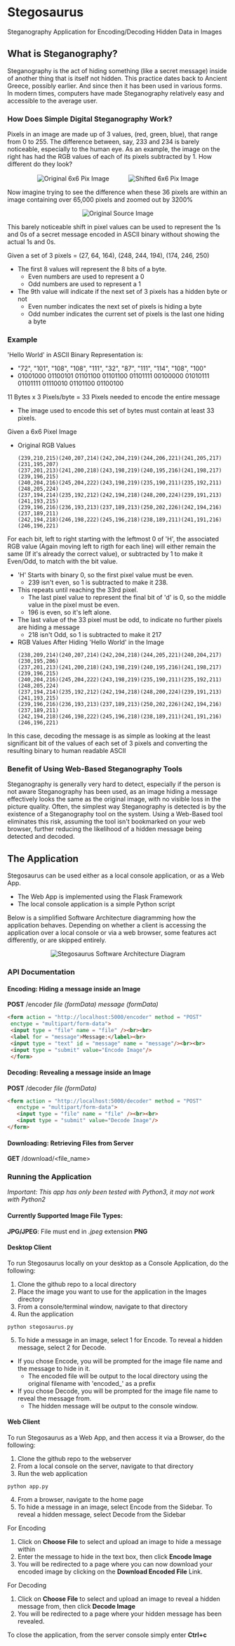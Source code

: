 # Stegosaurus
Steganography Application for Encoding/Decoding Hidden Data in Images

## What is Steganography?
Steganography is the act of hiding something (like a secret message) inside of another thing that is itself not hidden. This practice dates back to Ancient Greece, possibly earlier. And since then it has been used in various forms. In modern times, computers have made Steganography relatively easy and accessible to the average user.

### How Does Simple Digital Steganography Work?

Pixels in an image are made up of 3 values, (red, green, blue), that range from 0 to 255. The difference between, say, 233 and 234 is barely noticeable, especially to the human eye. As an example, the image on the right has had the RGB values of each of its pixels subtracted by 1. How different do they look?

<p align="center">
<img align="center" src="./Images/ExampleRGBOriginal.png" alt="Original 6x6 Pix Image" title="Original" hspace="20"/>
<img align="center" src="./Images/ExampleRGBShifted.png" alt="Shifted 6x6 Pix Image" title="Shifted" hspace="20"/>
</p>

Now imagine trying to see the difference when these 36 pixels are within an image containing over 65,000 pixels and zoomed out by 3200%
<p align="center">
<img align="center" src="./Images/flower_lotus.jpg" alt="Original Source Image" title="Original Source Image" hspace="20"/>
</p>

This barely noticeable shift in pixel values can be used to represent the 1s and 0s of a secret message encoded in ASCII binary without showing the actual 1s and 0s.

Given a set of 3 pixels = (27, 64, 164), (248, 244, 194), (174, 246, 250)
- The first 8 values will represent the 8 bits of a byte.
  - Even numbers are used to represent a 0
  - Odd numbers are used to represent a 1
- The 9th value will indicate if the next set of 3 pixels has a hidden byte or not
  - Even number indicates the next set of pixels is hiding a byte
  - Odd number indicates the current set of pixels is the last one hiding a byte

### Example
'Hello World' in ASCII Binary Representation is:
- "72", "101", "108", "108", "111", "32", "87", "111", "114", "108", "100"
- 01001000 01100101 01101100 01101100 01101111 00100000 01010111 01101111 01110010 01101100 01100100

11 Bytes x 3 Pixels/byte = 33 Pixels needed to encode the entire message
- The image used to encode this set of bytes must contain at least 33 pixels.

Given a 6x6 Pixel Image
- Original RGB Values
  ```
  (239,210,215)(240,207,214)(242,204,219)(244,206,221)(241,205,217)(231,195,207)
  (237,201,213)(241,200,218)(243,198,219)(240,195,216)(241,198,217)(239,196,215)
  (240,204,216)(245,204,222)(243,198,219)(235,190,211)(235,192,211)(248,205,224)
  (237,194,214)(235,192,212)(242,194,218)(248,200,224)(239,191,213)(241,193,215)
  (239,196,216)(236,193,213)(237,189,213)(250,202,226)(242,194,216)(237,189,211)
  (242,194,218)(246,198,222)(245,196,218)(238,189,211)(241,191,216)(246,196,221)
  ```
For each bit, left to right starting with the leftmost 0 of 'H', the associated RGB value (Again moving left to rigth for each line) will either remain the same (If it's already the correct value), or subtracted by 1 to make it Even/Odd, to match with the bit value.
- 'H' Starts with binary 0, so the first pixel value must be even.
  - 239 isn't even, so 1 is subtracted to make it 238.
- This repeats until reaching the 33rd pixel.
  - The last pixel value to represent the final bit of 'd' is 0, so the middle value in the pixel must be even.
  - 196 is even, so it's left alone.
- The last value of the 33 pixel must be odd, to indicate no further pixels are hiding a message
  - 218 isn't Odd, so 1 is subtracted to make it 217
- RGB Values After Hiding 'Hello World' in the Image
  ```
  (238,209,214)(240,207,214)(242,204,218)(244,205,221)(240,204,217)(230,195,206)
  (237,201,213)(241,200,218)(243,198,219)(240,195,216)(241,198,217)(239,196,215)
  (240,204,216)(245,204,222)(243,198,219)(235,190,211)(235,192,211)(248,205,224)
  (237,194,214)(235,192,212)(242,194,218)(248,200,224)(239,191,213)(241,193,215)
  (239,196,216)(236,193,213)(237,189,213)(250,202,226)(242,194,216)(237,189,211)
  (242,194,218)(246,198,222)(245,196,218)(238,189,211)(241,191,216)(246,196,221)
  ```

In this case, decoding the message is as simple as looking at the least significant bit of the values of each set of 3 pixels and converting the resulting binary to human readable ASCII

### Benefit of Using Web-Based Steganography Tools
Steganography is generally very hard to detect, especially if the person is not aware Steganography has been used, as an image hiding a message effectively looks the same as the original image, with no visible loss in the picture quality. Often, the simplest way Steganography is detected is by the existence of a Steganography tool on the system. Using a Web-Based tool eliminates this risk, assuming the tool isn't bookmarked on your web browser, further reducing the likelihood of a hidden message being detected and decoded.

## The Application
Stegosaurus can be used either as a local console application, or as a Web App.
- The Web App is implemented using the Flask Framework
- The local console application is a simple Python script

Below is a simplified Software Architecture diagramming how the application behaves. Depending on whether a client is accessing the application over a local console or via a web browser, some features act differently, or are skipped entirely.

<p align="center">
<img align="center" src="./Images/Stegosaurus_Software_Architecture.png" alt="Stegosaurus Software Architecture Diagram" title="Architecuture Diagram" hspace="20"/>
</p>

### API Documentation

#### Encoding: Hiding a message inside an Image
**POST** /encoder
	*file (formData)*
	*message (formData)*

  ```html
  <form action = "http://localhost:5000/encoder" method = "POST"
   enctype = "multipart/form-data">
   <input type = "file" name = "file" /><br><br>
   <label for = "message">Message:</label><br>
   <input type = "text" id = "message" name = "message"/><br><br>
   <input type = "submit" value="Encode Image"/>
   </form>
  ```

#### Decoding: Revealing a message inside an Image

**POST** /decoder
  *file (formData)*

  ```html
  <form action = "http://localhost:5000/decoder" method = "POST"
     enctype = "multipart/form-data">
     <input type = "file" name = "file" /><br><br>
     <input type = "submit" value="Decode Image"/>
  </form>
  ```

#### Downloading: Retrieving Files from Server

**GET** /download/<file_name>

### Running the Application
*Important: This app has only been tested with Python3, it may not work with Python2*

#### Currently Supported Image File Types:
**JPG/JPEG**: File must end in *.jpeg* extension
**PNG**

#### Desktop Client
To run Stegosaurus locally on your desktop as a Console Application, do the following:

1. Clone the github repo to a local directory
2. Place the image you want to use for the application in the Images directory
3. From a console/terminal window, navigate to that directory
4. Run the application
  ```
  python stegosaurus.py
  ```
5. To hide a message in an image, select 1 for Encode. To reveal a hidden message, select 2 for Decode.
  * If you chose Encode, you will be prompted for the image file name and the message to hide in it.
    * The encoded file will be output to the local directory using the original filename with 'encoded_' as a prefix
  * If you chose Decode, you will be prompted for the image file name to reveal the message from.
    * The hidden message will be output to the console window.

#### Web Client
To run Stegosaurus as a Web App, and then access it via a Browser, do the following:

1. Clone the github repo to the webserver
2. From a local console on the server, navigate to that directory
3. Run the web application
  ```
  python app.py
  ```
4. From a browser, navigate to the home page
5. To hide a message in an image, select Encode from the Sidebar. To reveal a hidden message, select Decode from the Sidebar

  For Encoding
  1. Click on **Choose File** to select and upload an image to hide a message within
  2. Enter the message to hide in the text box, then click **Encode Image**
  3. You will be redirected to a page where you can now download your encoded image by clicking on the **Download Encoded File** Link.

  For Decoding
  1. Click on **Choose File** to select and upload an image to reveal a hidden message from, then click **Decode Image**
  2. You will be redirected to a page where your hidden message has been revealed.

To close the application, from the server console simply enter **Ctrl+c**

